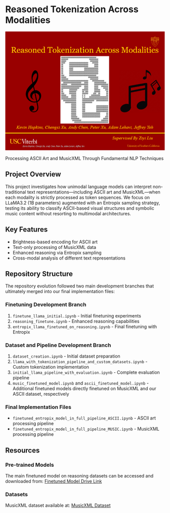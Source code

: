 # Reasoned Tokenization Across Modalities

![Project Header](modalProjImage.png)

Processing ASCII Art and MusicXML Through Fundamental NLP Techniques

## Project Overview

This project investigates how unimodal language models can interpret non-traditional text representations—including ASCII art and MusicXML—when each modality is strictly processed as token sequences. We focus on LLaMA3.2 (1B parameters) augmented with an Entropix sampling strategy, testing its ability to classify ASCII-based visual structures and symbolic music content without resorting to multimodal architectures.

## Key Features

- Brightness-based encoding for ASCII art
- Text-only processing of MusicXML data
- Enhanced reasoning via Entropix sampling
- Cross-modal analysis of different text representations

## Repository Structure

The repository evolution followed two main development branches that ultimately merged into our final implementation files:

### Finetuning Development Branch
1. `finetune_llama_initial.ipynb` - Initial finetuning experiments
2. `reasoning_finetune.ipynb` - Enhanced reasoning capabilities
3. `entropix_llama_finetuned_on_reasoning.ipynb` - Final finetuning with Entropix

### Dataset and Pipeline Development Branch
1. `dataset_creation.ipynb` - Initial dataset preparation
2. `llama_with_tokenization_pipeline_and_custom_datasets.ipynb` - Custom tokenization implementation
3. `initial_llama_pipeline_with_evaluation.ipynb` - Complete evaluation pipeline
4. `music_finetuned_model.ipynb` and `ascii_finetuned_model.ipynb` - Additional finetuned models directly finetuned on MusicXML and our ASCII dataset, respectively

### Final Implementation Files
- `finetuned_entropix_model_in_full_pipeline_ASCII.ipynb` - ASCII art processing pipeline
- `finetuned_entropix_model_in_full_pipeline_MUSIC.ipynb` - MusicXML processing pipeline

## Resources

### Pre-trained Models
The main finetuned model on reasoning datasets can be accessed and downloaded from:
[Finetuned Model Drive Link](https://drive.google.com/drive/folders/1JLRRlIRUY0rQxp-EMlBhtTn-3JwyIKzP?usp=sharing)

### Datasets
MusicXML dataset available at:
[MusicXML Dataset](https://drive.google.com/file/d/10W3ShBO8c1Qtw2o-AE5sUfvX9NyJjAm_/view?usp=sharing)
